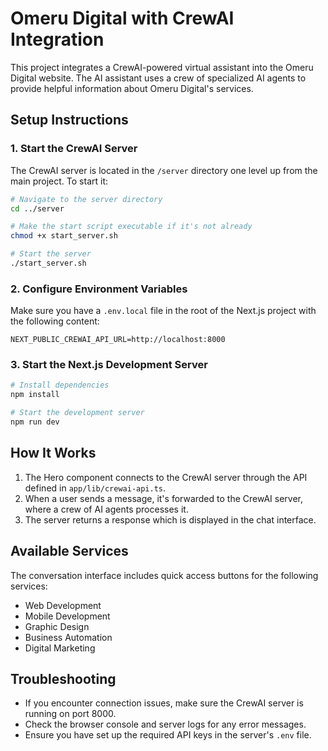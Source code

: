 # Omeru Digital with CrewAI Integration

This project integrates a CrewAI-powered virtual assistant into the Omeru Digital website. The AI assistant uses a crew of specialized AI agents to provide helpful information about Omeru Digital's services.

## Setup Instructions

### 1. Start the CrewAI Server

The CrewAI server is located in the `/server` directory one level up from the main project. To start it:

```bash
# Navigate to the server directory
cd ../server

# Make the start script executable if it's not already
chmod +x start_server.sh

# Start the server
./start_server.sh
```

### 2. Configure Environment Variables

Make sure you have a `.env.local` file in the root of the Next.js project with the following content:

```
NEXT_PUBLIC_CREWAI_API_URL=http://localhost:8000
```

### 3. Start the Next.js Development Server

```bash
# Install dependencies
npm install

# Start the development server
npm run dev
```

## How It Works

1. The Hero component connects to the CrewAI server through the API defined in `app/lib/crewai-api.ts`.
2. When a user sends a message, it's forwarded to the CrewAI server, where a crew of AI agents processes it.
3. The server returns a response which is displayed in the chat interface.

## Available Services

The conversation interface includes quick access buttons for the following services:

- Web Development
- Mobile Development 
- Graphic Design
- Business Automation
- Digital Marketing

## Troubleshooting

- If you encounter connection issues, make sure the CrewAI server is running on port 8000.
- Check the browser console and server logs for any error messages.
- Ensure you have set up the required API keys in the server's `.env` file. 